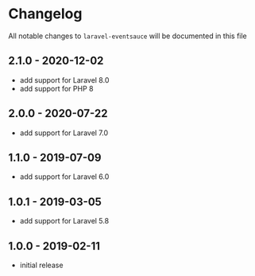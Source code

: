 # Changelog

All notable changes to `laravel-eventsauce` will be documented in this file

## 2.1.0 - 2020-12-02

- add support for Laravel 8.0
- add support for PHP 8

## 2.0.0 - 2020-07-22

- add support for Laravel 7.0

## 1.1.0 - 2019-07-09

- add support for Laravel 6.0

## 1.0.1 - 2019-03-05

- add support for Laravel 5.8

## 1.0.0 - 2019-02-11

- initial release
